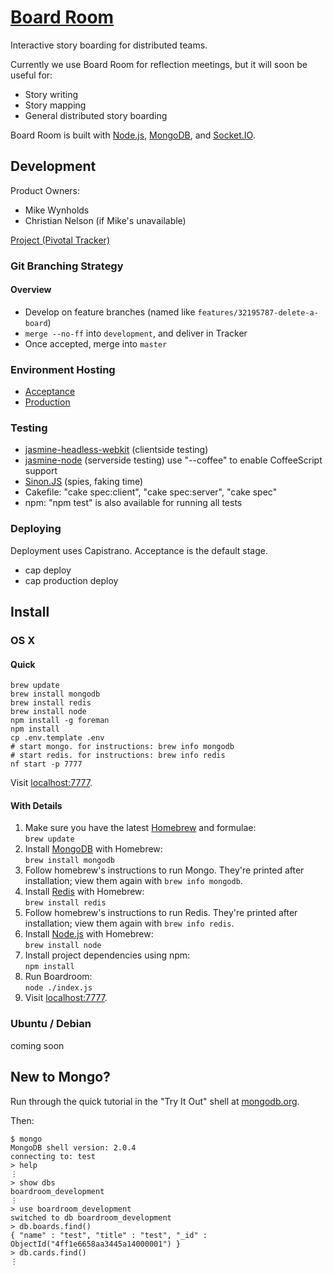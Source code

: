 # [Board Room](http://boardroom.carbonfive.com/)

Interactive story boarding for distributed teams.

Currently we use Board Room for reflection meetings, but it will soon be useful for:
* Story writing
* Story mapping
* General distributed story boarding

Board Room is built with [Node.js](http://nodejs.org/), [MongoDB](http://www.mongodb.org/), and [Socket.IO](http://socket.io/).

## Development

Product Owners:
- Mike Wynholds
- Christian Nelson (if Mike's unavailable)

[Project (Pivotal Tracker)](https://www.pivotaltracker.com/projects/540409)

### Git Branching Strategy

#### Overview
- Develop on feature branches (named like `features/32195787-delete-a-board`)
- `merge --no-ff` into `development`, and deliver in Tracker
- Once accepted, merge into `master`

### Environment Hosting
- [Acceptance](http://boardroom.carbonfive.com:81/)
- [Production](http://boardroom.carbonfive.com/)

### Testing

- [jasmine-headless-webkit](http://johnbintz.github.com/jasmine-headless-webkit/) (clientside testing)
- [jasmine-node](https://github.com/mhevery/jasmine-node) (serverside
testing) use "--coffee" to enable CoffeeScript support
- [Sinon.JS](http://sinonjs.org/) (spies, faking time)
- Cakefile: "cake spec:client", "cake spec:server", "cake spec"
- npm: "npm test" is also available for running all tests

### Deploying

Deployment uses Capistrano. Acceptance is the default stage.

- cap deploy
- cap production deploy

## Install

### OS X

#### Quick

    brew update
    brew install mongodb
    brew install redis
    brew install node
    npm install -g foreman
    npm install
    cp .env.template .env
    # start mongo. for instructions: brew info mongodb
    # start redis. for instructions: brew info redis
    nf start -p 7777

Visit [localhost:7777](http://localhost:7777).

#### With Details

1. Make sure you have the latest [Homebrew](http://mxcl.github.com/homebrew/) and formulae:  
   `brew update`
2. Install [MongoDB](http://www.mongodb.org/) with Homebrew:  
   `brew install mongodb`
3. Follow homebrew's instructions to run Mongo. They're printed after installation; view them again with `brew info mongodb`.
4. Install [Redis](http://redis.io/) with Homebrew:  
   `brew install redis`
5. Follow homebrew's instructions to run Redis. They're printed after installation; view them again with `brew info redis`.
6. Install [Node.js](http://nodejs.org/) with Homebrew:  
   `brew install node`
7. Install project dependencies using npm:  
   `npm install`
8. Run Boardroom:  
   `node ./index.js`
9. Visit [localhost:7777](http://localhost:7777).

### Ubuntu / Debian
coming soon

## New to Mongo?

Run through the quick tutorial in the "Try It Out" shell at [mongodb.org](http://www.mongodb.org/).

Then:

    $ mongo
    MongoDB shell version: 2.0.4
    connecting to: test
    > help
    ⋮
    > show dbs
    boardroom_development
    ⋮
    > use boardroom_development
    switched to db boardroom_development
    > db.boards.find()
    { "name" : "test", "title" : "test", "_id" : ObjectId("4ff1e6658aa3445a14000001") }
    > db.cards.find()
    ⋮

